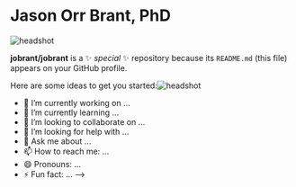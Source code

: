# Jason Orr Brant, PhD
![headshot](https://github.com/user-attachments/assets/ab31a9dc-9cc4-44c5-b85e-306f7c89f338)

**jobrant/jobrant** is a ✨ _special_ ✨ repository because its `README.md` (this file) appears on your GitHub profile.

Here are some ideas to get you started:![headshot](https://github.com/user-attachments/assets/ddd7d2f1-b0f9-4aff-8d10-4935bfc1b4d8)


- 🔭 I’m currently working on ...
- 🌱 I’m currently learning ...
- 👯 I’m looking to collaborate on ...
- 🤔 I’m looking for help with ...
- 💬 Ask me about ...
- 📫 How to reach me: ...
- 😄 Pronouns: ...
- ⚡ Fun fact: ...
-->
